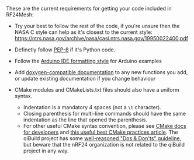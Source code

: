 These are the current requirements for getting your code included in RF24Mesh:

* Try your best to follow the rest of the code, if you're unsure then the NASA C style can help as it's closest to the current style: https://ntrs.nasa.gov/archive/nasa/casi.ntrs.nasa.gov/19950022400.pdf

* Definetly follow [PEP-8](https://www.python.org/dev/peps/pep-0008/) if it's Python code.

* Follow the [Arduino IDE formatting style](https://www.arduino.cc/en/Reference/StyleGuide) for Arduino examples

* Add [doxygen-compatible documentation](https://www.doxygen.nl/manual/docblocks.html) to any new functions you add, or update existing documentation if you change behaviour

* CMake modules and CMakeLists.txt files should also have a uniform syntax.
   - Indentation is a mandatory 4 spaces (not a `\t` character).
   - Closing parenthesis for multi-line commands should have the same indentation as the line that opened the parenthesis.
   - For other useful CMake syntax convention, please see [CMake docs for developers](https://cmake.org/cmake/help/v3.20/manual/cmake-developer.7.html) and [this useful best CMake practices article](https://gist.github.com/mbinna/c61dbb39bca0e4fb7d1f73b0d66a4fd1). The qiBuild project has some [well-reasoned "Dos & Don'ts" guideline](http://doc.aldebaran.com/qibuild/hacking/contrib/cmake/coding_guide.html), but beware that the nRF24 organization is not related to the qiBuild project in any way.
